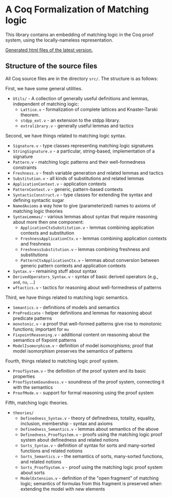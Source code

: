 # A Coq Formalization of Matching logic 

This library contains an embedding of matching logic in the Coq proof system, using the locally-nameless representation.

[Generated html files of the latest version.](https://harp-project.github.io/AML-Formalization/toc.html)

## Structure of the source files

All Coq source files are in the directory `src/`.
The structure is as follows:

First, we have some general utilities.
- `Utils/` - A collection of generally useful definitions and lemmas, independent of matching logic:
  - `Lattice.v` - formalization of complete lattices and Knaster-Tarski theorem.
  - `stdpp_ext.v` - an extension to the stdpp library.
  - `extralibrary.v` - generally useful lemmas and tactics

Second, we have things related to matching logic syntax.
- `Signature.v` - type classes representing matching logic signatures
- `StringSignature.v` - a particular, string-based, implementation of a signature
- `Pattern.v` - matching logic patterns and their well-formedness constraints
- `Freshness.v` - fresh variable generation and related lemmas and tactics
- `Substitution.v` - all kinds of substitutions and related lemmas
- `ApplicationContext.v` - application contexts
- `PatternContext.v` - generic, pattern-based contexts
- `SyntacticConstruct.v` - type classes for extending the syntax and defining syntactic sugar
- `NamedAxioms` a way how to give (parameterized) names to axioms of matching logic theories
- `SyntaxLemmas/` - various lemmas about syntax that require reasoning about more then one component:
  - `ApplicationCtxSubstitution.v` - lemmas combining application contexts and substitution
  - `FreshnessApplicationCtx.v` - lemmas combining application contexts and freshness
  - `FreshnessSubstitution.v` - lemmas combining freshness and substitutions
  - `PatternCtxApplicationCtx.v` - lemmas about conversion between generic pattern contexts and application contexts
- `Syntax.v` - remaining stuff about syntax
- `DerivedOperators_Syntax.v` - syntax of basic derived operators (e.g., `and`, `nu`, ...)
- `wftactics.v` - tactics for reasoning about well-formedness of patterns

Third, we have things related to matching logic semantics.
- `Semantics.v` - definitions of models and semantics
- `PrePredicate` - helper definitions and lemmas for reasoning about predicate patterns
- `monotonic.v` - a proof that well-formed patterns give rise to monotonic functions; important for `mu`
- `FixpointReasoning.v` - additional content on reasoning about the semantics of fixpoint patterns
- `ModelIsomorphism.v` - definition of model isomorphisms; proof that model isomorphism preserves the semantics of patterns


Fourth, things related to matching logic proof system.
- `ProofSystem.v` - the definition of the proof system and its basic properties
- `ProofSystemSoundness.v` - soundness of the proof system, connecting it with the semantics
- `ProofMode.v` - support for formal reasoning using the proof system

Fifth, matching logic theories.
- `theories/`
  - `Definedness_Syntax.v` - theory of definedness, totality, equality, inclusion, membership - syntax and axioms
  - `Definedness_Semantics.v` - lemmas about semantics of the above
  - `Definedness_ProofSystem.v` - proofs using the matching logic proof system about definedness and related notions
  - `Sorts_Syntax.v` - definition of syntax for sorts and many-sorted functions and related notions
  - `Sorts_Semantics.v` - the semantics of sorts, many-sorted functions, and related notions
  - `Sorts_ProofSystem.v` - proof using the matching logic proof system about sorts
  - `ModelExtension.v` - definition of the "open fragment" of matching logic; semantics of formulas from this fragment is preserved when extending the model with new elements
